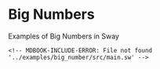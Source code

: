 # Big Numbers

Examples of Big Numbers in Sway

```sway
<!-- MDBOOK-INCLUDE-ERROR: File not found '../examples/big_number/src/main.sw' -->
```
